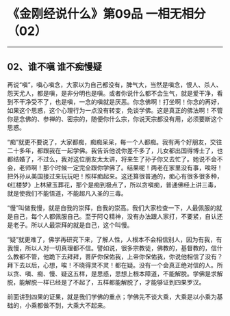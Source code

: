# 《金刚经说什么》第09品 一相无相分（02）

------

## 02、谁不嗔 谁不痴慢疑

再说“嗔”，嗔心嗔念，大家以为自己都没有，脾气大，当然是嗔念，恨人、杀人、怨天尤人，都是嗔，是非分明也是嗔。或者你说什么都不会生气，就是爱干净，看到不干净受不了，也是嗔，一念的嗔就是厌恶。你念佛啊！打坐啊！你念的再好，如果这个思惑，这个心理行为一点没有转变，免谈学佛。这是真正的佛法啊！不管你是念佛的、参禅的、密宗的，随便你什么宗，你说天宗都没有用，必须要断这个思惑。

“痴”就更不要说了，大家都痴，痴痴呆呆，每一个人都痴。我有两个好朋友，交往二十多年，都跟我在一起学佛。我告诉他说你差不多了，儿女都出国得博士了，也都结婚了，不过么，我对这位朋友太太讲，将来生了孙子你又去忙了。她说不会不会，老师啊！那个时候一定完全跟你学佛了。结果呢！两老在家里没有事，唉呀！把外孙从美国接过来玩玩吧！照样痴起来。这还算很普通的，痴心有很多很多种，《红楼梦》上林黛玉葬花，那个是痴到极点了，所以贪嗔痴，普通佛经上讲三毒，就是使我们不能悟道，不能超凡入圣的三毒。

“慢”叫做我慢，就是自我的崇拜，自我的崇高。我们大家检查一下，人最佩服的就是自己，每个人都佩服自己。至于阿Ｑ精神，没有办法跟人家打，不要紧，自认还是老子。所以人最崇拜的就是自己，这个叫慢。

“疑”就更难了，佛学再研究下来，了解人性，人根本不会相信别人，因为有我，有我慢，所以人对一切真理都不信。譬如说，很多宗教徒，佛教的，基督教的，信什么教都不管，他跪下去拜拜，菩萨你保佑我，上帝你保佑我，你说他相信了没有？拜下去以后，心想，唉！不晓得灵不灵！都在疑。没有一个会真正绝对信的人。所以贪、嗔、痴、慢、疑这五样，是思惑，思想上根本障道，不能解脱。学佛是求解脱，能解脱一样已经是了不起了，五样都能解脱了，才能够证到四果罗汉。

前面讲到四果的证果，就是我们学佛的重点；学佛先不谈大乘，大乘是以小乘为基础的，小乘都做不到，大乘大不起来。

